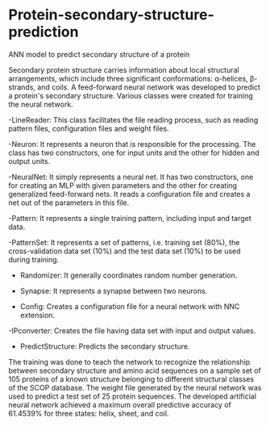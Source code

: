 # Protein-secondary-structure-prediction
ANN model to predict secondary structure of a protein



Secondary protein structure carries information about local structural arrangements, which include three significant conformations: α-helices, β-strands, and coils. A feed-forward neural network was developed to predict a protein's secondary structure. Various classes were created for training the neural network. 


-LineReader: This class facilitates the file reading process, such as reading pattern files, configuration files and weight files.

-Neuron: It represents a neuron that is responsible for the processing. The class has two constructors, one for input units and the other for hidden and output units.


-NeuralNet: It simply represents a neural net. It has two constructors, one for creating an MLP with given parameters and the other for creating generalized feed-forward nets. It reads a configuration file and creates a net out of the parameters in this file.


-Pattern: It represents a single training pattern, including input and target data.


-PatternSet: It represents a set of patterns, i.e. training set (80%), the cross-validation data set (10%) and the test data set (10%) to be used during training.


- Randomizer: It generally coordinates random number generation.


- Synapse: It represents a synapse between two neurons.


- Config: Creates a configuration file for a neural network with NNC extension.


-IPconverter: Creates the file having data set with input and output values.


- PredictStructure: Predicts the secondary structure.

 
 

The training was done to teach the network to recognize the relationship between secondary structure and amino acid sequences on a sample set of 105 proteins of a known structure belonging to different structural classes of the SCOP database. The weight file generated by the neural network was used to predict a test set of 25 protein sequences. The developed artificial neural network achieved a maximum overall predictive accuracy of 61.4539% for three states: helix, sheet, and coil.

